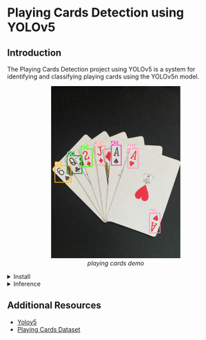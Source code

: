 # Playing Cards Detection using YOLOv5

## Introduction

The Playing Cards Detection project using YOLOv5 is a system for identifying and classifying playing cards using the YOLOv5n model.

<p align="center">
  <img src="https://raw.githubusercontent.com/vo-vuong/assets/main/playing_cards_detection-yolo/demo.png" width=300 height=400px><br/>
  <i>playing cards demo</i>
</p>

<details>
<summary>Install</summary>

To install and run the project, follow these steps.

1. Clone the project from the repository:

```bash
git clone https://github.com/vo-vuong/Playing_Cards_Detection-Yolo.git
```

2. Navigate to the project directory:

```bash
cd Playing_Cards_Detection-Yolo
```

3. Create a virtual environment:

```bash
python -m venv .venv
source .venv/bin/activate  # For Linux/Mac
.venv\Scripts\activate  # For Windows
```

4. Install submodule Yolov5:

```bash
git submodule init
git submodule update
```

5. Install the dependencies:

```bash
pip install -r yolov5/requirements.txt
```

6. Download the weight file at [best.pt](https://drive.google.com/file/d/14bZfjCO-y1K09V0_QgQcX_fiLjpCz7o5/view?usp=sharing) and move it to the root folder.
</details>

<details>
<summary>Inference</summary>

Run inferences on various sources and the results will be saved at `yolov5/runs/detect`.

```bash
python yolov5/detect.py --weights best.pt --hide-conf --source 0                               # webcam
                                                               img.jpg                         # image
                                                               vid.mp4                         # video
                                                               screen                          # screenshot
                                                               path/                           # directory
                                                               list.txt                        # list of images
                                                               list.streams                    # list of streams
                                                               'path/*.jpg'                    # glob
                                                               'https://youtu.be/Zgi9g1ksQHc'  # YouTube
                                                               'rtsp://example.com/media.mp4'  # RTSP, RTMP, HTTP stream
```

</details>

## Additional Resources

- [Yolov5](https://github.com/ultralytics/yolov5)
- [Playing Cards Dataset](https://universe.roboflow.com/augmented-startups/playing-cards-ow27d)
